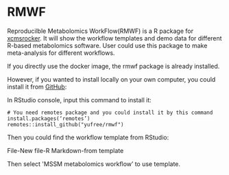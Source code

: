 # RMWF

Reproducilble Metabolomics WorkFlow(RMWF) is a R package for [xcmsrocker](https://hub.docker.com/r/yufree/xcmsrocker/). It will show the workflow templates and demo data for different R-based metabolomics software. User could use this package to make meta-analysis for different workflows.

If you directly use the docker image, the rmwf package is already installed.

However, if you wanted to install locally on your own computer, you could install it from [GitHub](https://github.com/yufree/rmwf):

In RStudio console, input this command to install it:

~~~
# You need remotes package and you could install it by this command
install.packages(‘remotes’)
remotes::install_github("yufree/rmwf")
~~~

Then you could find the workflow template from RStudio:

File-New file-R Markdown-from template

Then select 'MSSM metabolomics workflow’ to use template.
